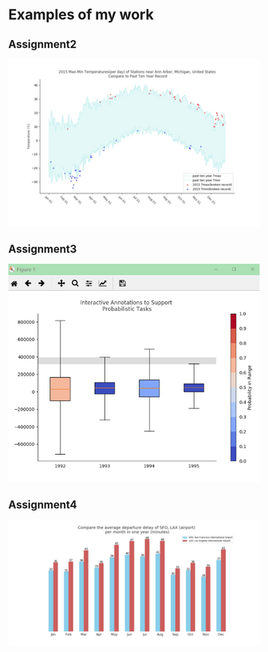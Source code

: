 # Examples of my work
## Assignment2
![](./Assignment2.jpg)

## Assignment3
![](./demo.gif)

## Assignment4
![](./Assignment4.jpg)

